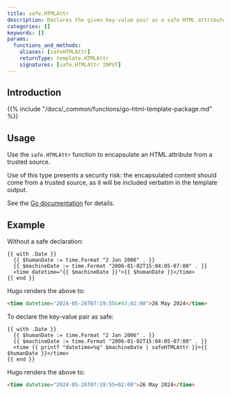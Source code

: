 ```yaml
---
title: safe.HTMLAttr
description: Declares the given key-value pair as a safe HTML attribute.
categories: []
keywords: []
params:
  functions_and_methods:
    aliases: [safeHTMLAttr]
    returnType: template.HTMLAttr
    signatures: [safe.HTMLAttr INPUT]
---
```


## Introduction

{{% include "/docs/_common/functions/go-html-template-package.md" %}}

## Usage

Use the `safe.HTMLAttr` function to encapsulate an HTML attribute from a trusted source.

Use of this type presents a security risk: the encapsulated content should come from a trusted source, as it will be included verbatim in the template output.

See the [Go documentation][] for details.

[Go documentation]: https://pkg.go.dev/html/template#HTMLAttr

## Example

Without a safe declaration:

```go-html-template
{{ with .Date }}
  {{ $humanDate := time.Format "2 Jan 2006" . }}
  {{ $machineDate := time.Format "2006-01-02T15:04:05-07:00" . }}
  <time datetime="{{ $machineDate }}">{{ $humanDate }}</time>
{{ end }}
```

Hugo renders the above to:

```html
<time datetime="2024-05-26T07:19:55&#43;02:00">26 May 2024</time>
```

To declare the key-value pair as safe:

```go-html-template
{{ with .Date }}
  {{ $humanDate := time.Format "2 Jan 2006" . }}
  {{ $machineDate := time.Format "2006-01-02T15:04:05-07:00" . }}
  <time {{ printf "datetime=%q" $machineDate | safeHTMLAttr }}>{{ $humanDate }}</time>
{{ end }}
```

Hugo renders the above to:

```html
<time datetime="2024-05-26T07:19:55+02:00">26 May 2024</time>
```
